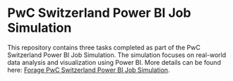 # PwC Switzerland Power BI Job Simulation

This repository contains three tasks completed as part of the PwC Switzerland Power BI Job Simulation. The simulation focuses on real-world data analysis and visualization using Power BI. More details can be found here:  [Forage PwC Switzerland Power BI Job Simulation](https://www.theforage.com/simulations/pwc-ch/power-bi-cqxg).
